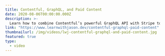 ```yaml
---
title: Contentful, GraphQL, and Paid Content
date: 2020-08-06T00:00:00.000Z
description: >-
  Learn how to combine Contentful’s powerful GraphQL API with Stripe to create paid content for your Jamstack app with Stefan Judis and Jason Lengstorf
link: "https://www.learnwithjason.dev/contentful-graphql-paid-content"
thumbnailurl: /img/videos/lwj-contentful-graphql-and-paid-content.jpg
featured: true
type:
  - video
---
```

